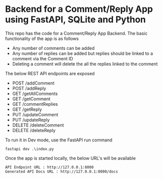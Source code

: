 # Backend for a Comment/Reply App using FastAPI, SQLite and Python

This repo has the code for a Comment/Reply App Backend. The basic functionality of the app is as follows 

* Any number of comments can be added
* Any number of replies can be added but replies should be linked to a comment via the Comment ID
* Deleting a comment will delete the all the replies linked to the comment
  
The below REST API endpoints are exposed

* POST /addComment
* POST /addReply
* GET /getAllComments
* GET /getComment
* GET /commentReplies
* GET /getReply
* PUT /updateComment
* PUT /updateReply
* DELETE /deleteComment
* DELETE /deleteReply

To run it in Dev mode, use the FastAPI run command

```console
fastapi dev .\index.py
```

Once the app is started locally, the below URL's will be available 

```
API Endpoint URL : http://127.0.0.1:8000 
Generated API Docs URL : http://127.0.0.1:8000/docs
```
